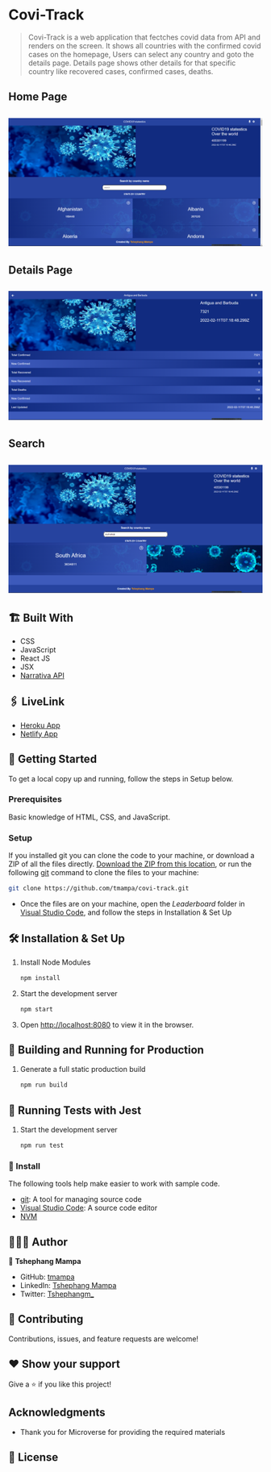 # Covi-Track
> Covi-Track is a web application that fectches covid data from API and renders on the screen. It shows all countries with the confirmed covid cases on the homepage, Users can select any country and goto the details page. Details page shows other details for that specific country like recovered cases, confirmed cases, deaths.

<h2>Home Page<h2>

![Homepage](./src/assets/homepage.png)

<h2>Details Page<h2>

![Details](./src/assets/details.png)

<h2>Search<h2>

![Search](./src/assets/search.png)

## 🏗️ Built With

- CSS
- JavaScript
- React JS
- JSX
- [Narrativa API](https://covid19tracking.narrativa.com/index_en.html)

## 🖇️ LiveLink

- [Heroku App]()
- [Netlify App](https://agitated-rosalind-9729ed.netlify.app/)

## 🛫 Getting Started

To get a local copy up and running, follow the steps in Setup below.

### Prerequisites

Basic knowledge of HTML, CSS, and JavaScript.

### Setup

If you installed git you can clone the code to your machine, or download a ZIP of all the files directly.
[Download the ZIP from this location](https://github.com/tmampa/covi-track), or run the following [git](https://github.com/tmampa/covi-track.git) command to clone the files to your machine:

```bash
git clone https://github.com/tmampa/covi-track.git
```

- Once the files are on your machine, open the _Leaderboard_ folder in [Visual Studio Code](https://code.visualstudio.com/), and follow the steps in Installation & Set Up

## 🛠 Installation & Set Up

1. Install Node Modules

   ```sh
   npm install
   ```

2. Start the development server

   ```sh
   npm start
   ```

3. Open [http://localhost:8080](http://localhost:8080) to view it in the browser.

## 🚀 Building and Running for Production

1. Generate a full static production build

   ```sh
   npm run build
   ```

## 🧪 Running Tests with Jest

1. Start the development server

   ```sh
   npm run test
   ```

### 💉 Install

The following tools help make easier to work with sample code.

- [git](https://git-scm.com/downloads): A tool for managing source code
- [Visual Studio Code](https://code.visualstudio.com/): A source code editor
- [NVM](https://github.com/nvm-sh/nvm)

## 👨🏾‍💻 Author

👤 **Tshephang Mampa**

- GitHub: [tmampa](https://github.com/tmampa)
- LinkedIn: [Tshephang Mampa](https://linkedin.com/tshephangmampa)
- Twitter: [Tshephangm\_](https://twitter.com/tshephangm_)

## 🤝 Contributing

Contributions, issues, and feature requests are welcome!

## ❤️ Show your support

Give a ⭐️ if you like this project!

## Acknowledgments

- Thank you for Microverse for providing the required materials

## 📝 License
